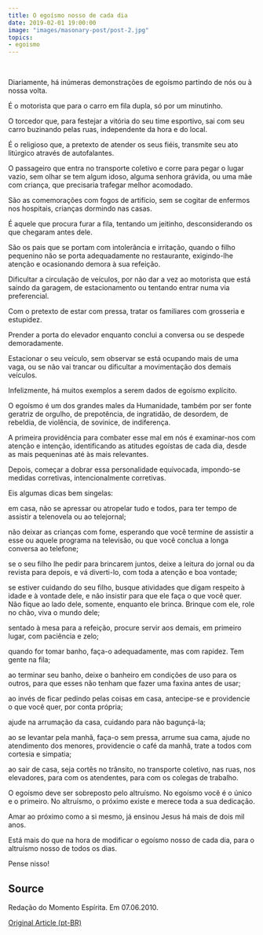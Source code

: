 ```yaml
---
title: O egoísmo nosso de cada dia
date: 2019-02-01 19:00:00
image: "images/masonary-post/post-2.jpg"
topics: 
- egoismo
---
```

 

Diariamente, há inúmeras demonstrações de egoísmo partindo de nós ou à nossa
volta.

É o motorista que para o carro em fila dupla, só por um minutinho.

O torcedor que, para festejar a vitória do seu time esportivo, sai com seu
carro buzinando pelas ruas, independente da hora e do local.

É o religioso que, a pretexto de atender os seus fiéis, transmite seu ato
litúrgico através de autofalantes.

O passageiro que entra no transporte coletivo e corre para pegar o lugar vazio,
sem olhar se tem algum idoso, alguma senhora grávida, ou uma mãe com criança,
que precisaria trafegar melhor acomodado.

São as comemorações com fogos de artifício, sem se cogitar de enfermos nos
hospitais, crianças dormindo nas casas.

É aquele que procura furar a fila, tentando um jeitinho, desconsiderando os que
chegaram antes dele.

São os pais que se portam com intolerância e irritação, quando o filho
pequenino não se porta adequadamente no restaurante, exigindo-lhe atenção e
ocasionando demora à sua refeição.

Dificultar a circulação de veículos, por não dar a vez ao motorista que está
saindo da garagem, de estacionamento ou tentando entrar numa via preferencial.

Com o pretexto de estar com pressa, tratar os familiares com grosseria e
estupidez.

Prender a porta do elevador enquanto conclui a conversa ou se despede
demoradamente.

Estacionar o seu veículo, sem observar se está ocupando mais de uma vaga, ou se
não vai trancar ou dificultar a movimentação dos demais veículos.

Infelizmente, há muitos exemplos a serem dados de egoísmo explícito.

O egoísmo é um dos grandes males da Humanidade, também por ser fonte geratriz
de orgulho, de prepotência, de ingratidão, de desordem, de rebeldia, de
violência, de sovinice, de indiferença.

A primeira providência para combater esse mal em nós é examinar-nos com atenção
e intenção, identificando as atitudes egoístas de cada dia, desde as mais
pequeninas até às mais relevantes.

Depois, começar a dobrar essa personalidade equivocada, impondo-se medidas
corretivas, intencionalmente corretivas.

Eis algumas dicas bem singelas:

em casa, não se apressar ou atropelar tudo e todos, para ter tempo de assistir
a telenovela ou ao telejornal;

não deixar as crianças com fome, esperando que você termine de assistir a esse
ou aquele programa na televisão, ou que você conclua a longa conversa ao
telefone;

se o seu filho lhe pedir para brincarem juntos, deixe a leitura do jornal ou da
revista para depois, e vá diverti-lo, com toda a atenção e boa vontade;

se estiver cuidando do seu filho, busque atividades que digam respeito à idade
e à vontade dele, e não insistir para que ele faça o que você quer. Não fique
ao lado dele, somente, enquanto ele brinca. Brinque com ele, role no chão, viva
o mundo dele;

sentado à mesa para a refeição, procure servir aos demais, em primeiro lugar,
com paciência e zelo;

quando for tomar banho, faça-o adequadamente, mas com rapidez. Tem gente na
fila;

ao terminar seu banho, deixe o banheiro em condições de uso para os outros,
para que esses não tenham que fazer uma faxina antes de usar;

ao invés de ficar pedindo pelas coisas em casa, antecipe-se e providencie o que
você quer, por conta própria;

ajude na arrumação da casa, cuidando para não bagunçá-la;

ao se levantar pela manhã, faça-o sem pressa, arrume sua cama, ajude no
atendimento dos menores, providencie o café da manhã, trate a todos com
cortesia e simpatia;

ao sair de casa, seja cortês no trânsito, no transporte coletivo, nas ruas, nos
elevadores, para com os atendentes, para com os colegas de trabalho.

O egoísmo deve ser sobreposto pelo altruísmo. No egoísmo você é o único e o
primeiro. No altruísmo, o próximo existe e merece toda a sua dedicação.

Amar ao próximo como a si mesmo, já ensinou Jesus há mais de dois mil anos.

Está mais do que na hora de modificar o egoísmo nosso de cada dia, para o
altruísmo nosso de todos os dias.

Pense nisso!

## Source
Redação do Momento Espírita.
Em 07.06.2010.



[Original Article (pt-BR)](http://www.momento.com.br/pt/ler_texto.php?id=1111)
